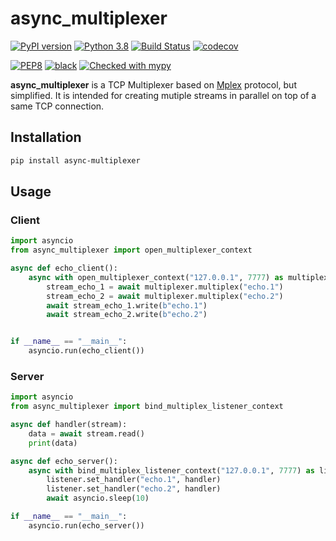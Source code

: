 # async_multiplexer
[![PyPI version](https://badge.fury.io/py/async-multiplexer.svg)](https://badge.fury.io/py/async-multiplexer)
[![Python 3.8](https://img.shields.io/badge/python-3.8-blue.svg)](https://www.python.org/downloads/release/python-380/)
[![Build Status](https://travis-ci.com/aratz-lasa/async-multiplexer.svg?branch=master)](https://travis-ci.com/aratz-lasa/async-multiplexer)
[![codecov](https://codecov.io/gh/aratz-lasa/async-multiplexer/branch/master/graph/badge.svg)](https://codecov.io/gh/aratz-lasa/async-multiplexer)

[![PEP8](https://img.shields.io/badge/code%20style-pep8-orange.svg)](https://www.python.org/dev/peps/pep-0008/)
[![black](https://img.shields.io/badge/code%20style-black-000000.svg)](https://github.com/psf/black)
[![Checked with mypy](http://www.mypy-lang.org/static/mypy_badge.svg)](http://mypy-lang.org/)

**async_multiplexer** is a TCP Multiplexer based on [Mplex](https://github.com/libp2p/specs/tree/master/mplex) protocol, but simplified.
It is intended for creating mutiple streams in parallel
on top of a same TCP connection.

## Installation
```bash
pip install async-multiplexer
``` 

## Usage

### Client
```python
import asyncio
from async_multiplexer import open_multiplexer_context

async def echo_client():
    async with open_multiplexer_context("127.0.0.1", 7777) as multiplexer:
        stream_echo_1 = await multiplexer.multiplex("echo.1")
        stream_echo_2 = await multiplexer.multiplex("echo.2")
        await stream_echo_1.write(b"echo.1")
        await stream_echo_2.write(b"echo.2")


if __name__ == "__main__":
    asyncio.run(echo_client())
```

### Server
```python
import asyncio
from async_multiplexer import bind_multiplex_listener_context

async def handler(stream):
    data = await stream.read()
    print(data)

async def echo_server():
    async with bind_multiplex_listener_context("127.0.0.1", 7777) as listener:
        listener.set_handler("echo.1", handler)
        listener.set_handler("echo.2", handler)
        await asyncio.sleep(10)

if __name__ == "__main__":
    asyncio.run(echo_server())
```